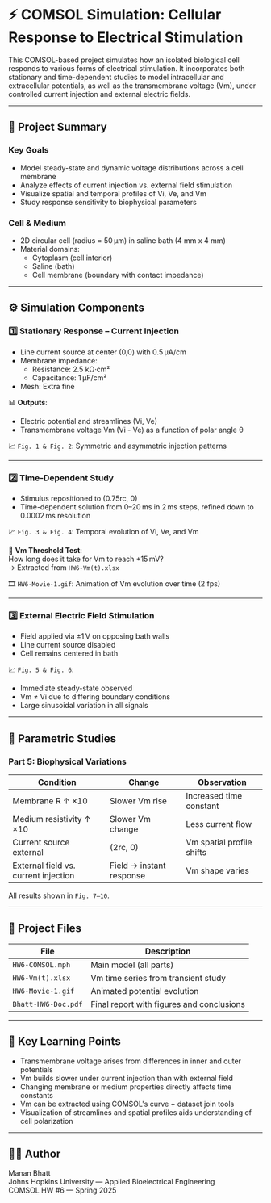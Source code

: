 # ⚡ COMSOL Simulation: Cellular Response to Electrical Stimulation

This COMSOL-based project simulates how an isolated biological cell responds to various forms of electrical stimulation. It incorporates both stationary and time-dependent studies to model intracellular and extracellular potentials, as well as the transmembrane voltage (Vm), under controlled current injection and external electric fields.

---

## 🧪 Project Summary

### Key Goals
- Model steady-state and dynamic voltage distributions across a cell membrane
- Analyze effects of current injection vs. external field stimulation
- Visualize spatial and temporal profiles of Vi, Ve, and Vm
- Study response sensitivity to biophysical parameters

### Cell & Medium
- 2D circular cell (radius = 50 μm) in saline bath (4 mm x 4 mm)
- Material domains:
  - Cytoplasm (cell interior)
  - Saline (bath)
  - Cell membrane (boundary with contact impedance)

---

## ⚙️ Simulation Components

### 1️⃣ Stationary Response – Current Injection
- Line current source at center (0,0) with 0.5 μA/cm
- Membrane impedance:  
  - Resistance: 2.5 kΩ·cm²  
  - Capacitance: 1 μF/cm²
- Mesh: Extra fine

📊 **Outputs**:
- Electric potential and streamlines (Vi, Ve)
- Transmembrane voltage Vm (Vi - Ve) as a function of polar angle θ

📈 `Fig. 1 & Fig. 2`: Symmetric and asymmetric injection patterns

---

### 2️⃣ Time-Dependent Study
- Stimulus repositioned to (0.75rc, 0)
- Time-dependent solution from 0–20 ms in 2 ms steps, refined down to 0.0002 ms resolution

📈 `Fig. 3 & Fig. 4`: Temporal evolution of Vi, Ve, and Vm

📌 **Vm Threshold Test**:  
How long does it take for Vm to reach +15 mV?  
→ Extracted from `HW6-Vm(t).xlsx`

🎞️ `HW6-Movie-1.gif`: Animation of Vm evolution over time (2 fps)

---

### 3️⃣ External Electric Field Stimulation

- Field applied via ±1 V on opposing bath walls
- Line current source disabled
- Cell remains centered in bath

📈 `Fig. 5 & Fig. 6`:  
- Immediate steady-state observed  
- Vm ≠ Vi due to differing boundary conditions  
- Large sinusoidal variation in all signals

---

## 🔁 Parametric Studies

### Part 5: Biophysical Variations

| Condition | Change | Observation |
|----------|--------|-------------|
| Membrane R ↑ ×10 | Slower Vm rise | Increased time constant |
| Medium resistivity ↑ ×10 | Slower Vm change | Less current flow |
| Current source external | (2rc, 0) | Vm spatial profile shifts |  
| External field vs. current injection | Field → instant response | Vm shape varies |

All results shown in `Fig. 7–10`.

---

## 📂 Project Files

| File | Description |
|------|-------------|
| `HW6-COMSOL.mph` | Main model (all parts) |
| `HW6-Vm(t).xlsx` | Vm time series from transient study |
| `HW6-Movie-1.gif` | Animated potential evolution |
| `Bhatt-HW6-Doc.pdf` | Final report with figures and conclusions |

---

## 📌 Key Learning Points

- Transmembrane voltage arises from differences in inner and outer potentials
- Vm builds slower under current injection than with external field
- Changing membrane or medium properties directly affects time constants
- Vm can be extracted using COMSOL's curve + dataset join tools
- Visualization of streamlines and spatial profiles aids understanding of cell polarization

---

## 👨‍🔬 Author

Manan Bhatt  
Johns Hopkins University — Applied Bioelectrical Engineering  
COMSOL HW #6 — Spring 2025
